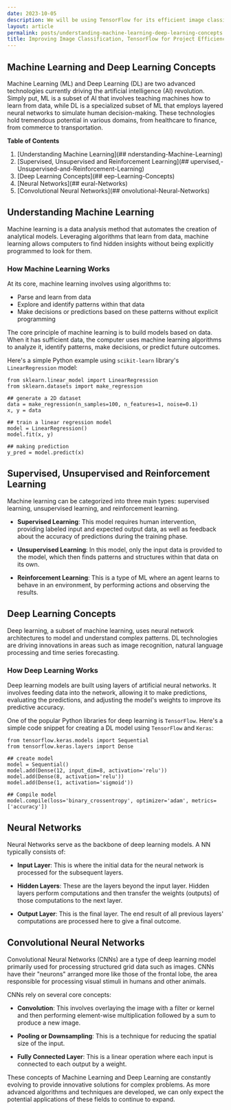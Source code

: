 ```yaml
---
date: 2023-10-05
description: We will be using TensorFlow for its efficient image classification capabilities, along with other AI tools and libraries such as Keras, OpenCV, and NumPy for data processing and model training.
layout: article
permalink: posts/understanding-machine-learning-deep-learning-concepts
title: Improving Image Classification, TensorFlow for Project Efficiency.
---
```


## Machine Learning and Deep Learning Concepts

Machine Learning (ML) and Deep Learning (DL) are two advanced technologies currently driving the artificial intelligence (AI) revolution. Simply put, ML is a subset of AI that involves teaching machines how to learn from data, while DL is a specialized subset of ML that employs layered neural networks to simulate human decision-making. These technologies hold tremendous potential in various domains, from healthcare to finance, from commerce to transportation.

**Table of Contents**

1. [Understanding Machine Learning](## nderstanding-Machine-Learning)
2. [Supervised, Unsupervised and Reinforcement Learning](## upervised,-Unsupervised-and-Reinforcement-Learning)
3. [Deep Learning Concepts](## eep-Learning-Concepts)
4. [Neural Networks](## eural-Networks)
5. [Convolutional Neural Networks](## onvolutional-Neural-Networks)

## Understanding Machine Learning

Machine learning is a data analysis method that automates the creation of analytical models. Leveraging algorithms that learn from data, machine learning allows computers to find hidden insights without being explicitly programmed to look for them.

### How Machine Learning Works

At its core, machine learning involves using algorithms to:

- Parse and learn from data
- Explore and identify patterns within that data
- Make decisions or predictions based on these patterns without explicit programming

The core principle of machine learning is to build models based on data. When it has sufficient data, the computer uses machine learning algorithms to analyze it, identify patterns, make decisions, or predict future outcomes.

Here's a simple Python example using `scikit-learn` library's `LinearRegression` model:

```
from sklearn.linear_model import LinearRegression
from sklearn.datasets import make_regression

## generate a 2D dataset
data = make_regression(n_samples=100, n_features=1, noise=0.1)
x, y = data

## train a linear regression model
model = LinearRegression()
model.fit(x, y)

## making prediction
y_pred = model.predict(x)
```

## Supervised, Unsupervised and Reinforcement Learning

Machine learning can be categorized into three main types: supervised learning, unsupervised learning, and reinforcement learning.

- **Supervised Learning**: This model requires human intervention, providing labeled input and expected output data, as well as feedback about the accuracy of predictions during the training phase.

- **Unsupervised Learning**: In this model, only the input data is provided to the model, which then finds patterns and structures within that data on its own.

- **Reinforcement Learning**: This is a type of ML where an agent learns to behave in an environment, by performing actions and observing the results.

## Deep Learning Concepts

Deep learning, a subset of machine learning, uses neural network architectures to model and understand complex patterns. DL technologies are driving innovations in areas such as image recognition, natural language processing and time series forecasting.

### How Deep Learning Works

Deep learning models are built using layers of artificial neural networks. It involves feeding data into the network, allowing it to make predictions, evaluating the predictions, and adjusting the model's weights to improve its predictive accuracy.

One of the popular Python libraries for deep learning is `TensorFlow`. Here's a simple code snippet for creating a DL model using `TensorFlow` and `Keras`:

```
from tensorflow.keras.models import Sequential
from tensorflow.keras.layers import Dense

## create model
model = Sequential()
model.add(Dense(12, input_dim=8, activation='relu'))
model.add(Dense(8, activation='relu'))
model.add(Dense(1, activation='sigmoid'))

## Compile model
model.compile(loss='binary_crossentropy', optimizer='adam', metrics=['accuracy'])
```

## Neural Networks

Neural Networks serve as the backbone of deep learning models. A NN typically consists of:

- **Input Layer**: This is where the initial data for the neural network is processed for the subsequent layers.

- **Hidden Layers**: These are the layers beyond the input layer. Hidden layers perform computations and then transfer the weights (outputs) of those computations to the next layer.

- **Output Layer**: This is the final layer. The end result of all previous layers' computations are processed here to give a final outcome.

## Convolutional Neural Networks

Convolutional Neural Networks (CNNs) are a type of deep learning model primarily used for processing structured grid data such as images. CNNs have their "neurons" arranged more like those of the frontal lobe, the area responsible for processing visual stimuli in humans and other animals.

CNNs rely on several core concepts:

- **Convolution**: This involves overlaying the image with a filter or kernel and then performing element-wise multiplication followed by a sum to produce a new image.

- **Pooling or Downsampling**: This is a technique for reducing the spatial size of the input.

- **Fully Connected Layer**: This is a linear operation where each input is connected to each output by a weight.

These concepts of Machine Learning and Deep Learning are constantly evolving to provide innovative solutions for complex problems. As more advanced algorithms and techniques are developed, we can only expect the potential applications of these fields to continue to expand.
